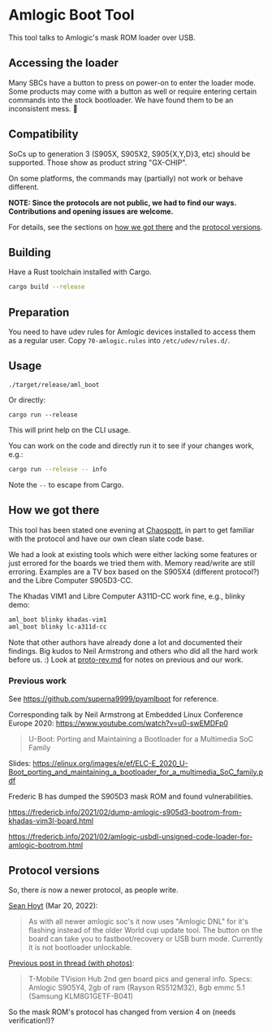 # Amlogic Boot Tool

This tool talks to Amlogic's mask ROM loader over USB.

## Accessing the loader

Many SBCs have a button to press on power-on to enter the loader mode. Some
products may come with a button as well or require entering certain commands
into the stock bootloader. We have found them to be an inconsistent mess. 🤷

## Compatibility

SoCs up to generation 3 (S905X, S905X2, S905{X,Y,D}3, etc) should be supported.
Those show as product string "GX-CHIP".

On some platforms, the commands may (partially) not work or behave different.

**NOTE: Since the protocols are not public, we had to find our ways.
Contributions and opening issues are welcome.**

For details, see the sections on [how we got there](#how-we-got-there) and the
[protocol versions](#protocol-versions).

## Building

Have a Rust toolchain installed with Cargo.

```sh
cargo build --release
```

## Preparation

You need to have udev rules for Amlogic devices installed to access them as a
regular user. Copy `70-amlogic.rules` into `/etc/udev/rules.d/`.

## Usage

```
./target/release/aml_boot
```

Or directly:

```
cargo run --release
```

This will print help on the CLI usage.

You can work on the code and directly run it to see if your changes work, e.g.:

```sh
cargo run --release -- info
```

Note the `--` to escape from Cargo.

## How we got there

This tool has been stated one evening at [Chaospott](https://chaospott.de), in
part to get familiar with the protocol and have our own clean slate code base.

We had a look at existing tools which were either lacking some features or just
errored for the boards we tried them with. Memory read/write are still erroring.
Examples are a TV box based on the S905X4 (different protocol?) and the Libre
Computer S905D3-CC.

The Khadas VIM1 and Libre Computer A311D-CC work fine, e.g., blinky demo:

```sh
aml_boot blinky khadas-vim1
aml_boot blinky lc-a311d-cc
```

Note that other authors have already done a lot and documented their findings.
Big kudos to Neil Armstrong and others who did all the hard work before us. :)
Look at [proto-rev.md](proto-rev.md) for notes on previous and our work.

### Previous work

See <https://github.com/superna9999/pyamlboot> for reference.

Corresponding talk by Neil Armstrong at Embedded Linux Conference Europe 2020:
<https://www.youtube.com/watch?v=u0-swEMDFp0>

> U-Boot: Porting and Maintaining a Bootloader for a Multimedia SoC Family

Slides:
<https://elinux.org/images/e/ef/ELC-E_2020_U-Boot_porting_and_maintaining_a_bootloader_for_a_multimedia_SoC_family.pdf>

Frederic B has dumped the S905D3 mask ROM and found vulnerabilities.

<https://fredericb.info/2021/02/dump-amlogic-s905d3-bootrom-from-khadas-vim3l-board.html>

<https://fredericb.info/2021/02/amlogic-usbdl-unsigned-code-loader-for-amlogic-bootrom.html>

## Protocol versions

So, there _is_ now a newer protocol, as people write.

[Sean Hoyt](https://twitter.com/Deadman_Android/status/1505570226540355592)
(Mar 20, 2022):

> As with all newer amlogic soc's it now uses "Amlogic DNL" for it's flashing
> instead of the older World cup update tool. The button on the board can take
> you to fastboot/recovery or USB burn mode. Currently it is not bootloader
> unlockable.

[Previous post in thread (with photos)](
https://twitter.com/Deadman_Android/status/1505570224531247105):

> T-Mobile TVision Hub 2nd gen board pics and general info. Specs: Amlogic
> S905Y4, 2gb of ram (Rayson RS512M32), 8gb emmc 5.1 (Samsung KLM8G1GETF-B041)

So the mask ROM's protocol has changed from version 4 on (needs verification!)?
